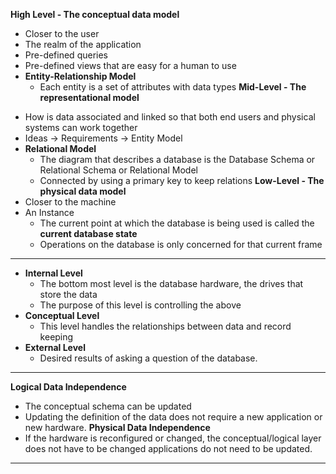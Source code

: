 **High Level - The conceptual data model**
- Closer to the user
- The realm of the application
- Pre-defined  queries
- Pre-defined views that are easy for a human to use
- **Entity-Relationship Model**
	- Each entity is a set of attributes with data types
**Mid-Level - The representational model**
* How is data associated and linked so that both end users and physical systems can work together
* Ideas -> Requirements -> Entity Model
* **Relational Model**
	* The diagram that describes a database is the Database Schema or Relational Schema or Relational Model
	* Connected by using a primary key to keep relations
**Low-Level - The physical data model**
* Closer to the machine
* An Instance
	* The current point at which the database is being used is called the **current database state**
	* Operations on the database is only concerned for that current frame
---
- **Internal Level** 
	- The bottom most level is the database hardware, the drives that store the data
	- The purpose of this level is controlling the above
- **Conceptual Level**
	- This level handles the relationships between data and record keeping
- **External Level**
	- Desired results of asking a question of the database. 
----
**Logical Data Independence**
* The conceptual schema can be updated
* Updating the definition of the data does not require a new application or new hardware.
**Physical Data Independence**
* If the hardware is reconfigured or changed, the conceptual/logical layer does not have to be changed applications do not need to be updated.
---

